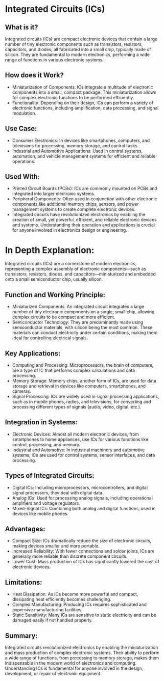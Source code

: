 # Integrated Circuits (ICs)

## What is it?

Integrated circuits (ICs) are compact electronic devices that contain a large number of tiny electronic components such as transistors, resistors, capacitors, and diodes, all fabricated into a small chip, typically made of silicon. They are fundamental to modern electronics, performing a wide range of functions in various electronic systems.

## How does it Work?

- Miniaturization of Components: ICs integrate a multitude of electronic components into a small, compact package. This miniaturization allows for complex electronic functions to be performed efficiently.
- Functionality: Depending on their design, ICs can perform a variety of electronic functions, including amplification, data processing, and signal modulation.

## Use Case:

- Consumer Electronics: In devices like smartphones, computers, and televisions for processing, memory storage, and control tasks.
- Industrial and Automotive Applications: Used in control systems, automation, and vehicle management systems for efficient and reliable operations.

## Used With:

- Printed Circuit Boards (PCBs): ICs are commonly mounted on PCBs and integrated into larger electronic systems.
- Peripheral Components: Often used in conjunction with other electronic components like additional memory chips, sensors, and power management systems to create complete electronic devices.
- Integrated circuits have revolutionized electronics by enabling the creation of small, yet powerful, efficient, and reliable electronic devices and systems. Understanding their operation and applications is crucial for anyone involved in electronics design or engineering.

# In Depth Explanation:

Integrated circuits (ICs) are a cornerstone of modern electronics, representing a complex assembly of electronic components—such as transistors, resistors, diodes, and capacitors—miniaturized and embedded onto a small semiconductor chip, usually silicon.

## Function and Working Principle:

- Miniaturized Components: An integrated circuit integrates a large number of tiny electronic components on a single, small chip, allowing complex circuits to be compact and more efficient.
- Semiconductor Technology: They are predominantly made using semiconductor materials, with silicon being the most common. These materials can conduct electricity under certain conditions, making them ideal for controlling electrical signals.

## Key Applications:

- Computing and Processing: Microprocessors, the brain of computers, are a type of IC that performs complex calculations and data processing.
- Memory Storage: Memory chips, another form of ICs, are used for data storage and retrieval in devices like computers, smartphones, and cameras.
- Signal Processing: ICs are widely used in signal processing applications, such as in mobile phones, radios, and televisions, for converting and processing different types of signals (audio, video, digital, etc.).

## Integration in Systems:

- Electronic Devices: Almost all modern electronic devices, from smartphones to home appliances, use ICs for various functions like control, processing, and memory.
- Industrial and Automotive: In industrial machinery and automotive systems, ICs are used for control systems, sensor interfaces, and data processing.

## Types of Integrated Circuits:

- Digital ICs: Including microprocessors, microcontrollers, and digital signal processors, they deal with digital data.
- Analog ICs: Used for processing analog signals, including operational amplifiers and voltage regulators.
- Mixed-Signal ICs: Combining both analog and digital functions, used in devices like mobile phones.

## Advantages:

- Compact Size: ICs dramatically reduce the size of electronic circuits, making devices smaller and more portable.
- Increased Reliability: With fewer connections and solder joints, ICs are generally more reliable than discrete component circuits.
- Lower Cost: Mass production of ICs has significantly lowered the cost of electronic devices.

## Limitations:

- Heat Dissipation: As ICs become more powerful and compact, dissipating heat efficiently becomes challenging.
- Complex Manufacturing: Producing ICs requires sophisticated and expensive manufacturing facilities.
- Static Sensitivity: Many ICs are sensitive to static electricity and can be damaged easily if not handled properly.

## Summary:

Integrated circuits revolutionized electronics by enabling the miniaturization and mass production of complex electronic systems. Their ability to perform a wide range of functions, from processing to memory storage, makes them indispensable in the modern world of electronics and computing. Understanding ICs is fundamental for anyone involved in the design, development, or repair of electronic equipment.
